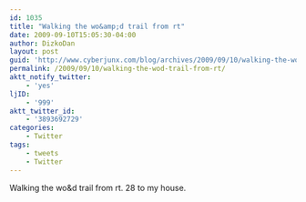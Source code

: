 ```yaml
---
id: 1035
title: "Walking the wo&amp;d trail from rt"
date: 2009-09-10T15:05:30-04:00
author: DizkoDan
layout: post
guid: 'http://www.cyberjunx.com/blog/archives/2009/09/10/walking-the-wod-trail-from-rt/'
permalink: /2009/09/10/walking-the-wod-trail-from-rt/
aktt_notify_twitter:
    - 'yes'
ljID:
    - '999'
aktt_twitter_id:
    - '3893692729'
categories:
    - Twitter
tags:
    - tweets
    - Twitter
---
```


Walking the wo&amp;d trail from rt. 28 to my house.